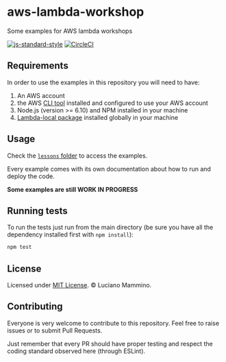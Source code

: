 # aws-lambda-workshop

Some examples for AWS lambda workshops

[![js-standard-style](https://img.shields.io/badge/code%20style-standard-brightgreen.svg)](http://standardjs.com)
[![CircleCI](https://circleci.com/gh/lmammino/aws-lambda-workshop.svg?style=shield)](https://circleci.com/gh/lmammino/aws-lambda-workshop)


## Requirements

In order to use the examples in this repository you will need to have:

  1. An AWS account
  2. the AWS [CLI tool](https://aws.amazon.com/cli/) installed and configured to use your AWS account
  3. Node.js (version >= 6.10) and NPM installed in your machine
  4. [Lambda-local package](https://www.npmjs.com/package/lambda-local) installed globally in your machine


## Usage

Check the [`lessons` folder](lessons/) to access the examples.

Every example comes with its own documentation about how to run and deploy the code.

**Some examples are still WORK IN PROGRESS**


## Running tests

To run the tests just run from the main directory (be sure you have all the dependency installed first with `npm install`):

```bash
npm test
```


## License

Licensed under [MIT License](LICENSE). © Luciano Mammino.


## Contributing

Everyone is very welcome to contribute to this repository. Feel free to raise issues or to submit Pull Requests.

Just remember that every PR should have proper testing and respect the coding standard observed here (through ESLint).
